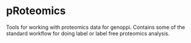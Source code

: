 # pRoteomics
Tools for working with proteomics data for genoppi. Contains some of the standard workflow for doing label or label free proteomics analysis.
